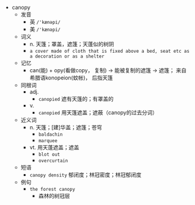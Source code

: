 - canopy
  - 发音
    - 英 `/'kænəpi/`
    - 美 `/'kænəpi/`
  - 词义
    - n. 天篷；罩盖，遮篷；天蓬似的树阴
    - `a cover made of cloth that is fixed above a bed, seat etc as a decoration or as a shelter`
  - 记忆
    - can(能) + opy(看做copy， 复制) → 能被复制的遮篷 → 遮篷； 来自希腊语konopeion(蚊帐)， 后指天篷
  - 同根词
    - adj.
      - `canopied` 遮有天篷的；有罩盖的
    - v.
      - `canopied` 用天篷遮盖；遮蔽（canopy的过去分词）
  - 近义词
    - n. 天篷；[建]华盖；遮篷；苍穹
      - `baldachin`
      - `marquee`
    - vt. 用天蓬遮盖；遮盖
      - `blot out`
      - `overcurtain`
  - 短语
    - `canopy density` 郁闭度；林冠密度；林冠郁闭度 
  - 例句
    - `the forest canopy`
      - 森林的树冠层

